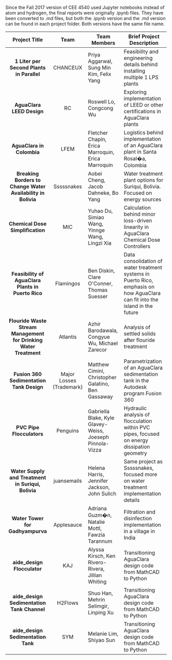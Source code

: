 Since the Fall 2017 version of CEE 4540 used Jupyter notebooks instead of atom and hydrogen, the final reports were originally .ipynb files. They have been converted to .md files, but both the .ipynb version and the .md version can be found in each project folder. Both versions have the same file name. 

Project Title | Team | Team Members | Brief Project Description
:------------: | :-------------: | ------------- | -------------
**1 Liter per Second Plants in Parallel** | CHANCEUX | Priya Aggarwal, Sung Min Kim, Felix Yang | Feasibility and engineering details behind installing multiple 1 LPS plants
**AguaClara LEED Design** | RC | Roswell Lo, Congcong Wu | Exploring implementation of LEED or other certifications in AguaClara plants
**AguaClara in Colombia** | LFEM | Fletcher Chapin, Erica Marroquin, Erica Marroquin | Logistics behind implementation of an AguaClara plant in Santa Rosal�a, Colombia
**Breaking Borders to Change Water Availability in Bolivia** | Sssssnakes | Aobei Cheng, Jacob Dahneke, Bo Yang | Water treatment plant options for Suriqui, Bolivia. Focused on energy sources
**Chemical Dose Simplification** | MIC | Yuhao Du, Simiao Wang, Yinnge Wang, Lingzi Xia | Calculation behind minor loss-driven linearity in AguaClara Chemical Dose Controllers
**Feasibility of AguaClara Plants in Puerto Rico** | Flamingos | Ben Diskin, Clare O'Conner, Thomas Suesser | Data consolidation of water treatment systems in Puerto Rico, emphasis on how AguaClara can fit into the island in the future
**Flouride Waste Stream Management for Drinking Water Treatment** | Atlantis | Azhir Barodawala, Congyue Wu, Michael Zarecor | Analysis of settled solids after flouride treatment
**Fusion 360 Sedimentation Tank Design** | Major Losses (Trademark) | Matthew Cimini, Christopher Galatino, Ben Gassaway | Parametrization of an AguaClara sedimentation tank in the Autodesk program Fusion 360
**PVC Pipe Flocculators** | Penguins | Gabriella Blake, Kyle Glavey-Weiss, Joeseph Pinnola-Vizza | Hydraulic analysis of flocculation within PVC pipes, focused on energy dissipation geometry
**Water Supply and Treatment in Suriqui, Bolivia** | juansemails | Helena Harris, Jennifer Jackson, John Sulich | Same project as Sssssnakes, focused more on water treatment implementation details
**Water Tower for Gadhyampurva** | Applesauce | Adriana Guzm�n, Natalie Mottl, Fawzia Tarannum | Filtration and disinfection implementation in a village in India
**aide_design Flocculator** | KAJ | Alyssa Kirsch, Ken Rivero-Rivera, Jillian Whiting | Transitioning AguaClara design code from MathCAD to Python
**aide_design Sedimentation Tank Channel** | H2Flows| Shuo Han, Mehrin Selimgir, Linping Xu| Transitioning AguaClara design code from MathCAD to Python
**aide_design Sedimentation Tank** | SYM | Melanie Lim, Shiyao Sun | Transitioning AguaClara design code from MathCAD to Python
